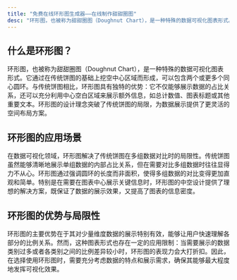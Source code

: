 ```yaml
---
title: "免费在线环形图生成器——在线制作甜甜圈图"
desc: "环形图，也被称为甜甜圈图（Doughnut Chart），是一种特殊的数据可视化图表形式。它通过在传统饼图的基础上挖空中心区域而形成，可以包含两个或更多个同心圆环。与传统饼图相比，环形图具有独特的优势：它不仅能够展示数据的占比关系，还可以充分利用中心空白区域来展示额外信息，如总计数值、图表标题或其他重要文本。环形图的设计理念突破了传统饼图的局限，为数据展示提供了更灵活的空间布局方案"
---
```


## 什么是环形图？

环形图，也被称为甜甜圈图（Doughnut Chart），是一种特殊的数据可视化图表形式。它通过在传统饼图的基础上挖空中心区域而形成，可以包含两个或更多个同心圆环。与传统饼图相比，环形图具有独特的优势：它不仅能够展示数据的占比关系，还可以充分利用中心空白区域来展示额外信息，如总计数值、图表标题或其他重要文本。环形图的设计理念突破了传统饼图的局限，为数据展示提供了更灵活的空间布局方案。

## 环形图的应用场景

在数据可视化领域，环形图解决了传统饼图在多组数据对比时的局限性。传统饼图虽然能够清晰地展示单组数据的内部占比关系，但在需要对比多组数据时往往显得力不从心。环形图通过强调圆环的长度而非面积，使得多组数据的对比变得更加直观和简单。特别是在需要在图表中心展示关键信息时，环形图的中空设计提供了理想的解决方案，既保证了数据的展示效果，又提高了图表的信息密度。

## 环形图的优势与局限性

环形图的主要优势在于其对少量维度数据的展示特别有效，能够让用户快速理解各部分的比例关系。然而，这种图表形式也存在一定的应用限制：当需要展示的数据类别过多或者各类别之间的比例差异较小时，环形图的表现力会大打折扣。因此，在选择使用环形图时，需要充分考虑数据的特点和展示需求，确保其能够最大程度地发挥可视化效果。